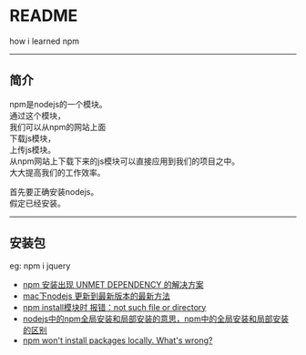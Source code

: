 # README  
how i learned npm


------  

## 简介  

npm是nodejs的一个模块。  
通过这个模块，  
我们可以从npm的网站上面  
下载js模块，  
上传js模块。  
从npm网站上下载下来的js模块可以直接应用到我们的项目之中。  
大大提高我们的工作效率。  

首先要正确安装nodejs。  
假定已经安装。 

------  

## 安装包  

eg: npm i jquery   

* [npm 安装出现 UNMET DEPENDENCY 的解决方案][1]  
* [mac下nodejs 更新到最新版本的最新方法][2]  
* [npm install模块时 报错：not such file or directory][3]  
* [nodejs中的npm全局安装和局部安装的意思，npm中的全局安装和局部安装的区别][4]     
* [npm won't install packages locally. What's wrong?][5]  

[1]:https://lellansin.wordpress.com/2014/02/27/npm-%E5%AE%89%E8%A3%85%E5%87%BA%E7%8E%B0-unmet-dependency-%E7%9A%84%E8%A7%A3%E5%86%B3%E6%96%B9%E6%A1%88/  
[2]:https://blog.csdn.net/chwshuang/article/details/54965100  
[3]:https://segmentfault.com/q/1010000012930521 

[4]:https://blog.csdn.net/jiang7701037/article/details/80706920

[5]:https://blog.csdn.net/davidsu33/article/details/52633904